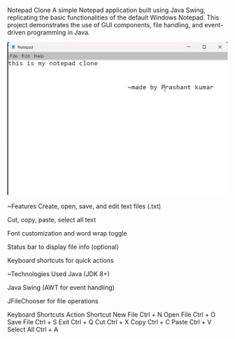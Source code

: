 Notepad Clone
A simple Notepad application built using Java Swing, replicating the basic functionalities of the default Windows Notepad. This project demonstrates the use of GUI components, file handling, and event-driven programming in Java.

![image alt](https://github.com/prashant2002-commit/Notepad-Clone/blob/main/asset/Screenshot%202025-08-04%20152713.png?raw=true)

~Features
Create, open, save, and edit text files (.txt)

Cut, copy, paste, select all text

Font customization and word wrap toggle

Status bar to display file info (optional)

Keyboard shortcuts for quick actions

~Technologies Used
Java (JDK 8+)

Java Swing (AWT for event handling)

JFileChooser for file operations

Keyboard Shortcuts
Action	Shortcut
New File	Ctrl + N
Open File	Ctrl + O
Save File	Ctrl + S
Exit	Ctrl + Q
Cut	Ctrl + X
Copy	Ctrl + C
Paste	Ctrl + V
Select All	Ctrl + A

